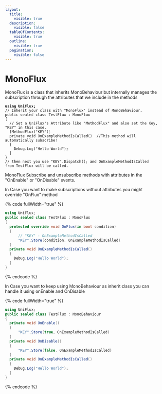 ```yaml
---
layout:
  title:
    visible: true
  description:
    visible: false
  tableOfContents:
    visible: true
  outline:
    visible: true
  pagination:
    visible: false
---
```


# MonoFlux

MonoFlux is a class that inherits MonoBehaviour but internally manages the subscription through the attributes that we include in the methods

<pre class="language-csharp" data-line-numbers data-full-width="true"><code class="lang-csharp"><strong>using UniFlux;
</strong>// Inherit your class with "MonoFlux" instead of MonoBehaviour.
public sealed class TestFlux : MonoFlux 
{
  // Set a UniFlux's Attribute like "MethodFlux" and also set the Key, "KEY" in this case.
  [MethodFlux("KEY")]
  private void OnExampleMethodIsCalled()  //This method will automatically subscribe!
  {
    Debug.Log("Hello World");
  }
}
// then next you use "KEY".Dispatch(); and OnExampleMethodIsCalled from TestFlux will be called.
</code></pre>

MonoFlux Subscribe and unsubscribe methods with attributes in the "OnEnable" or "OnDisable" events.

In Case you want to make subscriptions without attributes you might override "OnFlux" method

{% code fullWidth="true" %}
```csharp
using UniFlux;
public sealed class TestFlux : MonoFlux 
{
  protected override void OnFlux(in bool condition) 
  { 
      // "KEY" - OnExampleMethodIsCalled
      "KEY".Store(condition, OnExampleMethodIsCalled)
  }
  private void OnExampleMethodIsCalled()
  {
    Debug.Log("Hello World");
  }
}
```
{% endcode %}

In Case you want to keep using MonoBehaviour as inherit class you can handle it using onEnable and OnDisable

{% code fullWidth="true" %}
```csharp
using UniFlux;
public sealed class TestFlux : MonoBehaviour
{
  private void OnEnable() 
  { 
      "KEY".Store(true, OnExampleMethodIsCalled)
  }
  private void OnDisable() 
  { 
      "KEY".Store(false, OnExampleMethodIsCalled)
  }
  private void OnExampleMethodIsCalled()
  {
    Debug.Log("Hello World");
  }
}
```
{% endcode %}
